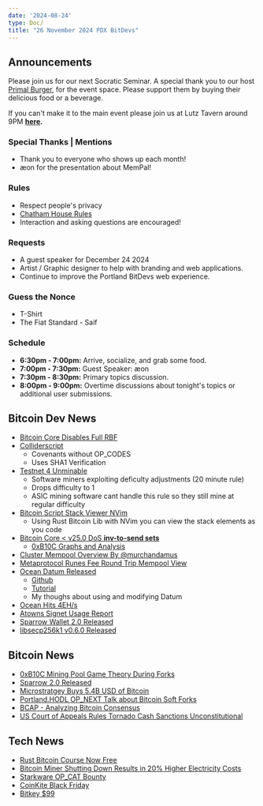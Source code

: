 ```yaml
---
date: '2024-08-24'
type: Doc/
title: "26 November 2024 PDX BitDevs"
---
```


## Announcements

Please join us for our next Socratic Seminar. A special thank you to our host <a href="https://dicksprimalburger.com/" data-no-summary>Primal Burger</a>, for the event space. Please support them by buying their delicious food or a beverage.

If you can't make it to the main event please join us at Lutz Tavern around 9PM **<a href="https://www.lutztavern.com/" data-no-summary>here</a>.**

### Special Thanks | Mentions

- Thank you to everyone who shows up each month!
- æon for the presentation about MemPal!

### Rules

- Respect people's privacy
- [Chatham House Rules](https://www.chathamhouse.org/about-us/chatham-house-rule)
- Interaction and asking questions are encouraged!

### Requests

- A guest speaker for December 24 2024
- Artist / Graphic designer to help with branding and web applications.
- Continue to improve the Portland BitDevs web experience.

### Guess the Nonce
- T-Shirt
- The Fiat Standard - Saif

### Schedule

- **6:30pm - 7:00pm:** Arrive, socialize, and grab some food.
- **7:00pm - 7:30pm:** Guest Speaker: æon 
- **7:30pm - 8:30pm:** Primary topics discussion.
- **8:00pm - 9:00pm:** Overtime discussions about tonight's topics or additional user submissions.

## Bitcoin Dev News
- [Bitcoin Core Disables Full RBF](https://github.com/bitcoin/bitcoin/pull/30592)
- [Colliderscript](https://bitcoinmagazine.com/technical/colliderscript-a-50m-bitcoin-covenant-with-no-new-opcodes)
  - Covenants without OP_CODES
  - Uses SHA1 Verification
- [Testnet 4 Unminable](https://x.com/OrangeSurfBTC/status/1859865603907125305)
  - Software miners exploiting deficulty adjustments (20 minute rule)
  - Drops difficulty to 1
  - ASIC mining software cant handle this rule so they still mine at regular difficulty
- [Bitcoin Script Stack Viewer NVim](https://x.com/t4t5/status/1861066474623782959)
  - Using Rust Bitcoin Lib with NVim you can view the stack elements as you code  
- [Bitcoin Core < v25.0 DoS __inv-to-send sets__](https://bitcoincore.org/en/2024/10/08/disclose-blocktxn-crash/)
  - [0xB10C Graphs and Analysis ](https://x.com/0xB10C/status/1844705899455062220)
- [Cluster Mempool Overview By @murchandamus ](https://x.com/murchandamus/status/1854678133896626293)
- [Metaprotocol Runes Fee Round Trip Mempool View](https://x.com/mononautical/status/1851830349208363379)
- [Ocean Datum Released](https://ocean.xyz/docs/datum-setup)
  - [Github](https://github.com/OCEAN-xyz/datum_gateway)
  - [Tutorial](https://x.com/ocean_mining/status/1861469015547486447)
  - My thoughs about using and modifying Datum
- [Ocean Hits 4EH/s](https://x.com/denverbitcoin/status/1854184399593480302)
- [Atowns Signet Usage Report](https://delvingbitcoin.org/t/ctv-apo-cat-activity-on-signet/1257/6)
- [Sparrow Wallet 2.0 Released](https://github.com/sparrowwallet/sparrow/releases/tag/2.0.0)
- [libsecp256k1 v0.6.0 Released](https://github.com/bitcoin-core/secp256k1/releases/tag/v0.6.0)

## Bitcoin News
- [0xB10C Mining Pool Game Theory During Forks](https://x.com/0xB10C/status/1811390920744468502)
- [Sparrow 2.0 Released](https://github.com/sparrowwallet/sparrow/releases/tag/2.0.0)
- [Microstratgey Buys 5.4B USD of Bitcoin](https://cointelegraph.com/news/microstrategy-expands-bitcoin-holdings-5-4b-purchase)
- [Portland.HODL OP_NEXT Talk about Bitcoin Soft Forks](https://x.com/blockspacepod/status/1856411618172620940)
- [BCAP - Analyzing Bitcoin Consensus](https://github.com/bitcoin-cap/bcap#recommendations)
- [US Court of Appeals Rules Tornado Cash Sanctions Unconstitutional](https://x.com/Cointelegraph/status/1861557530050339276)
  
## Tech News
- [Rust Bitcoin Course Now Free](https://btcdemy.thinkific.com/)
- [Bitcoin Miner Shutting Down Results in 20% Higher Electricity Costs](https://www.nobsbitcoin.com/norway-bitcoin-mining-facility-shutdown-leads-to-20-higher-energy-bills-for-town-residents/)
- [Starkware OP_CAT Bounty](https://groups.google.com/g/bitcoindev/c/awBtvpXKBcw)
- [CoinKite Black Friday](https://store.coinkite.com/store)
- [Bitkey $99](https://bitkey.world)
